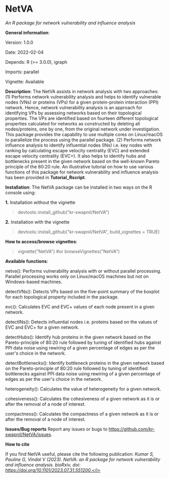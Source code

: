 # NetVA
<i> An R package for network vulnerability and influence analysis </i>

<b>General information</b>:

Version: 1.0.0

Date: 2022-02-04

Depends: R (>= 3.0.0), igraph

Imports: parallel

Vignette: Available

<b>Description</b>: The NetVA assists in network analysis with two approaches: (1) Performs network vulnerability analysis and helps to identify vulnerable nodes (VNs) or proteins (VPs) for a given protein-protein interaction (PPI) network. Hence, network vulnerability analysis is an approach for identifying VPs by assessing networks based on their topological properties. The VPs are identified based on fourteen different topological properties calculated for networks as constructed by deleting all nodes/proteins, one by one, from the original network under investigation. This package provides the capability to use multiple cores on Linux/macOS to parallelize the process using the parallel package. (2) Performs network influence analysis to identify influential nodes (INs) i.e. key nodes with ranking by calculating escape velocity centrality (EVC) and extended escape velocity centrality (EVC+). It also helps to identify hubs and bottlenecks present in the given network based on the well-known Pareto principle of the 80:20 rule. An illustrative tutorial on how to use various functions of this package for network vulnerability and influence analysis has been provided in <b>Tutorial_Rscript</b>.

<b>Installation</b>: The NetVA package can be installed in two ways on the R console using:

<b>1.</b> Installation without the vignette
> devtools::install_github("kr-swapnil/NetVA")

<b>2.</b> Installation with the vignette
> devtools::install_github("kr-swapnil/NetVA", build_vignettes = TRUE)

<b>How to access/browse vignettes</b>: 
> vignette("NetVA")
#or
> browseVignettes("NetVA")

<b>Available functions</b>:
	
  netva(): Performs vulnerability analysis with or without parallel processing. Parallel processing works only on Linux/macOS machines but not on Windows-based machines.
  
  detectVNs(): Detects VPs based on the five-point summary of the boxplot for each topological property included in the package.
  
  evc(): Calculates EVC and EVC+ values of each node present in a given network.
  
  detectINs(): Detects influential nodes i.e. proteins based on the values of EVC and EVC+ for a given network.
  
  detectHubs(): Identify hub proteins in the given network based on the Pareto-principle of 80:20 rule followed by tuning of identified hubs against PPI data noise using rewiring of a given percentage of edges as per the user's choice in the network.
  
  detectBottlenecks(): Identify bottleneck proteins in the given network based on the Pareto-principle of 80:20 rule followed by tuning of identified bottlenecks against PPI data noise using rewiring of a given percentage of edges as per the user's choice in the network.
	
  heterogeneity(): Calculates the value of heterogeneity for a given network.
  
  cohesiveness(): Calculates the cohesiveness of a given network as it is or after the removal of a node of interest.

  compactness(): Calculates the compactness of a given network as it is or after the removal of a node of interest.

<b>Issues/Bug reports</b> 
Report any issues or bugs to https://github.com/kr-swapnil/NetVA/issues.

<b>How to cite</b>

If you find NetVA useful, please cite the following publication:
<i>Kumar S, Pauline G, Vindal V (2023). NetVA: an R package for network vulnerability and influence analysis. bioRxiv, doi: https://doi.org/10.1101/2023.07.31.551200.</i>
